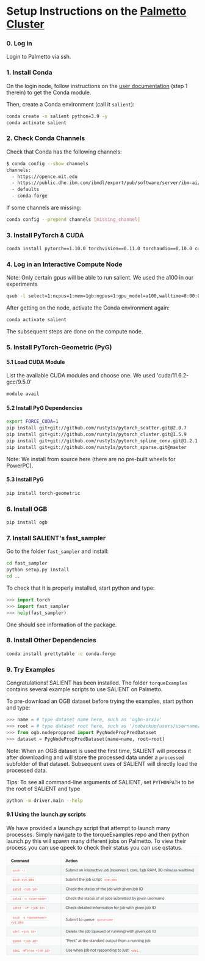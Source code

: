 # Setup Instructions on the [Palmetto Cluster](https://www.palmetto.clemson.edu/palmetto/)

### 0. Log in

Login to Palmetto via ssh.

### 1. Install Conda

On the login node, follow instructions on the [ user documentation](https://www.palmetto.clemson.edu/palmetto/software/software/) (step 1 therein) to get the Conda module.

Then, create a Conda environment (call it `salient`):

```bash
conda create -n salient python=3.9 -y
conda activate salient
```

### 2. Check Conda Channels

Check that Conda has the following channels:

```bash
$ conda config --show channels
channels:
  - https://opence.mit.edu
  - https://public.dhe.ibm.com/ibmdl/export/pub/software/server/ibm-ai/conda/
  - defaults
  - conda-forge
```

If some channels are missing:

```bash
conda config --prepend channels [missing_channel]
```

### 3. Install PyTorch & CUDA

```bash
conda install pytorch==1.10.0 torchvision==0.11.0 torchaudio==0.10.0 cudatoolkit==11.3 -c pytorch -c conda-forge
```

### 4. Log in an Interactive Compute Node

Note: Only certain gpus will be able to run salient. We used the a100 in our
experiments

```bash
qsub -l select=1:ncpus=1:mem=1gb:ngpus=1:gpu_model=a100,walltime=8:00:00
```

After getting on the node, activate the Conda environment again:

```bash
conda activate salient
```

The subsequent steps are done on the compute node.

### 5. Install PyTorch-Geometric (PyG)

#### 5.1 Load CUDA Module

List the available CUDA modules and choose one.
We used 'cuda/11.6.2-gcc/9.5.0'

```bash
module avail
```

#### 5.2 Install PyG Dependencies

```bash
export FORCE_CUDA=1
pip install git+git://github.com/rusty1s/pytorch_scatter.git@2.0.7
pip install git+git://github.com/rusty1s/pytorch_cluster.git@1.5.9
pip install git+git://github.com/rusty1s/pytorch_spline_conv.git@1.2.1
pip install git+git://github.com/rusty1s/pytorch_sparse.git@master
```

Note: We install from source here (there are no pre-built wheels for PowerPC).

#### 5.3 Install PyG

```bash
pip install torch-geometric
```

### 6. Install OGB

```bash
pip install ogb
```

### 7. Install SALIENT's fast_sampler

Go to the folder `fast_sampler` and install:

```bash
cd fast_sampler
python setup.py install
cd ..
```

To check that it is properly installed, start python and type:

```python
>>> import torch
>>> import fast_sampler
>>> help(fast_sampler)
```

One should see information of the package.

### 8. Install Other Dependencies

```bash
conda install prettytable -c conda-forge
```

### 9. Try Examples

Congratulations! SALIENT has been installed. The folder `torqueExamples` contains several example scripts to use SALIENT on Palmetto.

To pre-download an OGB dataset before trying the examples, start python and type:

```python
>>> name = # type dataset name here, such as 'ogbn-arxiv'
>>> root = # type dataset root here, such as '/nobackup/users/username/dataset'
>>> from ogb.nodeproppred import PygNodePropPredDataset
>>> dataset = PygNodePropPredDataset(name=name, root=root)
```

Note: When an OGB dataset is used the first time, SALIENT will process it after downloading and will store the processed data under a `processed` subfolder of that dataset. Subsequent uses of SALIENT will directly load the processed data.

Tips: To see all command-line arguments of SALIENT, set `PYTHONPATH` to be the root of SALIENT and type

```bash
python -m driver.main --help
```

#### 9.1 Using the launch.py scripts

We have provided a launch.py script that attempt to launch many processes.
Simply navigate to the torqueExamples repo and then python launch.py this will
spawn many different jobs on Palmetto. To view their process you can use qpeek
to check their status you can use qstatus. 

![Useful Commands](figs/cmds.png "Useful Commands")

